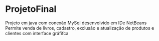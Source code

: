 # ProjetoFinal

Projeto em java com conexão MySql desenvolvido em IDe NetBeans
Permite venda de livros, cadastro, exclusão e atualização de produtos e clientes com interface gráfífca
